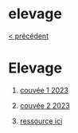 # elevage

[< précédent](../README.md)

# Elevage

1. [couvée 1 2023 ](./couvee-1-2023.md)
1. [couvée 2 2023 ](./couvee-2-2023.md)

1. [ressource ici](https://drive.google.com/drive/folders/1I__qjxEh1sCJ4AayCAMzUQfmE0Y2ApiA?usp=sharing)
